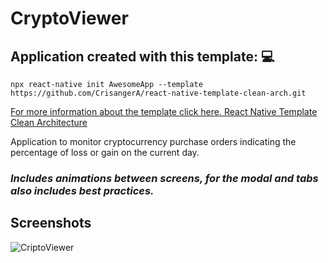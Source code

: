 # CryptoViewer
## Application created with this template: 💻
````
npx react-native init AwesomeApp --template https://github.com/CrisangerA/react-native-template-clean-arch.git
````
[For more information about the template click here. React Native Template Clean Architecture](https://github.com/CrisangerA/react-native-template-clean-arch)

Application to monitor cryptocurrency purchase orders indicating the percentage of loss or gain on the current day.
### *Includes animations between screens, for the modal and tabs also includes best practices.*

## Screenshots
![CriptoViewer](https://user-images.githubusercontent.com/46910469/205804175-836ef4f0-8d31-4e26-86ca-e695e59e28b3.png)
